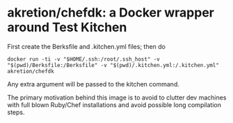 # akretion/chefdk: a Docker wrapper around Test Kitchen

First create the Berksfile and .kitchen.yml files; then do

```
docker run -ti -v "$HOME/.ssh:/root/.ssh_host" -v "$(pwd)/Berksfile:/Berksfile" -v "$(pwd)/.kitchen.yml:/.kitchen.yml" akretion/chefdk
```

Any extra argument will be passed to the kitchen command.

The primary motivation behind this image is to avoid to clutter dev machines with full blown Ruby/Chef installations and avoid possible long compilation steps.
